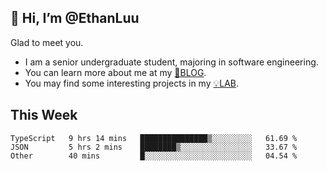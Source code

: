 ## 👋 Hi, I’m @EthanLuu

Glad to meet you.

- I am a senior undergraduate student, majoring in software engineering.
- You can learn more about me at my [📝BLOG](https://blog.ethanloo.cn).
- You may find some interesting projects in my [💡LAB](https://lab.ethanloo.cn).

## This Week
<!--START_SECTION:waka-->

```text
TypeScript   9 hrs 14 mins   ███████████████▒░░░░░░░░░   61.69 %
JSON         5 hrs 2 mins    ████████▒░░░░░░░░░░░░░░░░   33.67 %
Other        40 mins         █░░░░░░░░░░░░░░░░░░░░░░░░   04.54 %
```

<!--END_SECTION:waka-->
